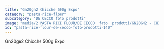 ```yaml
---
title: "Gn20gn2 Chicche 500g Expo"
category: "pasta-rice-flour"
subcategory: "DE CECCO foto prodotti"
image: "media/2 PASTA RICE FLOUR/DE CECCO  foto  prodotti/GN20GN2 - CHICCHE 500G - EXPO.jpg"
id: "pasta-rice-flour-de-cecco-foto-prodotti-140"
---
```


Gn20gn2 Chicche 500g Expo
